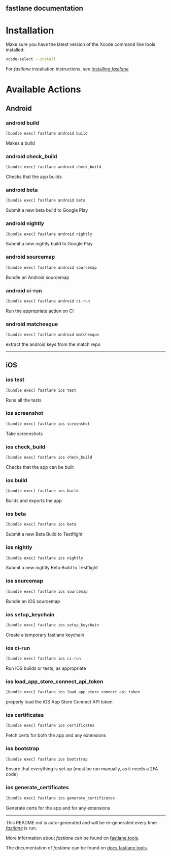 fastlane documentation
----

# Installation

Make sure you have the latest version of the Xcode command line tools installed:

```sh
xcode-select --install
```

For _fastlane_ installation instructions, see [Installing _fastlane_](https://docs.fastlane.tools/#installing-fastlane)

# Available Actions

## Android

### android build

```sh
[bundle exec] fastlane android build
```

Makes a build

### android check_build

```sh
[bundle exec] fastlane android check_build
```

Checks that the app builds

### android beta

```sh
[bundle exec] fastlane android beta
```

Submit a new beta build to Google Play

### android nightly

```sh
[bundle exec] fastlane android nightly
```

Submit a new nightly build to Google Play

### android sourcemap

```sh
[bundle exec] fastlane android sourcemap
```

Bundle an Android sourcemap

### android ci-run

```sh
[bundle exec] fastlane android ci-run
```

Run the appropriate action on CI

### android matchesque

```sh
[bundle exec] fastlane android matchesque
```

extract the android keys from the match repo

----


## iOS

### ios test

```sh
[bundle exec] fastlane ios test
```

Runs all the tests

### ios screenshot

```sh
[bundle exec] fastlane ios screenshot
```

Take screenshots

### ios check_build

```sh
[bundle exec] fastlane ios check_build
```

Checks that the app can be built

### ios build

```sh
[bundle exec] fastlane ios build
```

Builds and exports the app

### ios beta

```sh
[bundle exec] fastlane ios beta
```

Submit a new Beta Build to Testflight

### ios nightly

```sh
[bundle exec] fastlane ios nightly
```

Submit a new nightly Beta Build to Testflight

### ios sourcemap

```sh
[bundle exec] fastlane ios sourcemap
```

Bundle an iOS sourcemap

### ios setup_keychain

```sh
[bundle exec] fastlane ios setup_keychain
```

Create a temporary fastlane keychain

### ios ci-run

```sh
[bundle exec] fastlane ios ci-run
```

Run iOS builds or tests, as appropriate

### ios load_app_store_connect_api_token

```sh
[bundle exec] fastlane ios load_app_store_connect_api_token
```

properly load the iOS App Store Connect API token

### ios certificates

```sh
[bundle exec] fastlane ios certificates
```

Fetch certs for both the app and any extensions

### ios bootstrap

```sh
[bundle exec] fastlane ios bootstrap
```

Ensure that everything is set up (must be run manually, as it needs a 2FA code)

### ios generate_certificates

```sh
[bundle exec] fastlane ios generate_certificates
```

Generate certs for the app and for any extensions

----

This README.md is auto-generated and will be re-generated every time [_fastlane_](https://fastlane.tools) is run.

More information about _fastlane_ can be found on [fastlane.tools](https://fastlane.tools).

The documentation of _fastlane_ can be found on [docs.fastlane.tools](https://docs.fastlane.tools).
